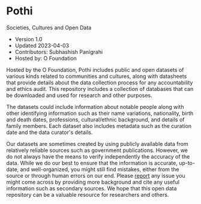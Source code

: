 # Pothi
Societies, Cultures and Open Data

* Version 1.0
* Updated 2023-04-03
* Contributors: Subhashish Panigrahi
* Hosted by: O Foundation

Hosted by the O Foundation, Pothi includes public and open datasets of various kinds related to communities and cultures, along with datasheets that provide details about the data collection process for any accountability and ethics audit. This repository includes a collection of databases that can be downloaded and used for research and other purposes.

The datasets could include information about notable people along with other identifying information such as their name variations, nationality, birth and death dates, professions, cultural/ethnic background, and details of family members. Each dataset also includes metadata such as the curation date and the data curator's details.

Our datasets are sometimes created by using publicly available data from relatively reliable sources such as government publications. However, we do not always have the means to verify independently the accuracy of the data. While we do our best to ensure that the information is accurate, up-to-date, and well-organized, you might still find mistakes, either from the source or through human errors on our end. Please [report](https://github.com/ofdn/Pothi/issues) any issue you might come across by providing more background and cite any useful information such as secondary sources. We hope that this open data repository can be a valuable resource for researchers and others.

